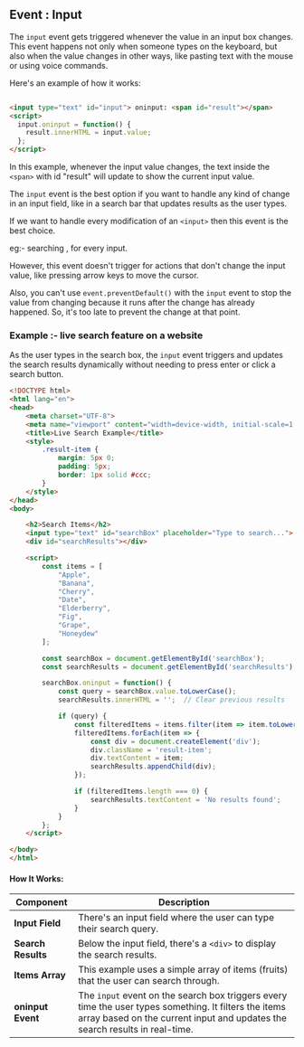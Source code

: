 ## Event : Input

The `input` event gets triggered whenever the value in an input box changes. This event happens not only when someone types on the keyboard, but also when the value changes in other ways, like pasting text with the mouse or using voice commands.

Here's an example of how it works:

```html

<input type="text" id="input"> oninput: <span id="result"></span>
<script>
  input.oninput = function() {
    result.innerHTML = input.value;
  };
</script>

```

In this example, whenever the input value changes, the text inside the `<span>` with id "result" will update to show the current input value.


The `input` event is the best option if you want to handle any kind of change in an input field, like in a search bar that updates results as the user types.


If we want to handle every modification of an `<input>` then this event is the best choice.

eg:- searching , for every input. 

However, this event doesn't trigger for actions that don't change the input value, like pressing arrow keys to move the cursor.

Also, you can't use `event.preventDefault()` with the `input` event to stop the value from changing because it runs after the change has already happened. So, it's too late to prevent the change at that point.


### Example :- live search feature on a website


As the user types in the search box, the `input` event triggers and updates the search results dynamically without needing to press enter or click a search button.

```html
<!DOCTYPE html>
<html lang="en">
<head>
    <meta charset="UTF-8">
    <meta name="viewport" content="width=device-width, initial-scale=1.0">
    <title>Live Search Example</title>
    <style>
        .result-item {
            margin: 5px 0;
            padding: 5px;
            border: 1px solid #ccc;
        }
    </style>
</head>
<body>

    <h2>Search Items</h2>
    <input type="text" id="searchBox" placeholder="Type to search...">
    <div id="searchResults"></div>

    <script>
        const items = [
            "Apple",
            "Banana",
            "Cherry",
            "Date",
            "Elderberry",
            "Fig",
            "Grape",
            "Honeydew"
        ];

        const searchBox = document.getElementById('searchBox');
        const searchResults = document.getElementById('searchResults');

        searchBox.oninput = function() {
            const query = searchBox.value.toLowerCase();
            searchResults.innerHTML = '';  // Clear previous results

            if (query) {
                const filteredItems = items.filter(item => item.toLowerCase().includes(query));
                filteredItems.forEach(item => {
                    const div = document.createElement('div');
                    div.className = 'result-item';
                    div.textContent = item;
                    searchResults.appendChild(div);
                });

                if (filteredItems.length === 0) {
                    searchResults.textContent = 'No results found';
                }
            }
        };
    </script>

</body>
</html>

```

#### How It Works:

| **Component**    | **Description**                                                                 |
|------------------|---------------------------------------------------------------------------------|
| **Input Field**  | There's an input field where the user can type their search query.              |
| **Search Results** | Below the input field, there's a `<div>` to display the search results.         |
| **Items Array**  | This example uses a simple array of items (fruits) that the user can search through. |
| **oninput Event** | The `input` event on the search box triggers every time the user types something. It filters the items array based on the current input and updates the search results in real-time. |










